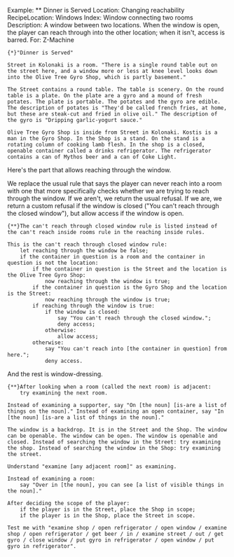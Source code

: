 Example: ** Dinner is Served
Location: Changing reachability
RecipeLocation: Windows
Index: Window connecting two rooms
Description: A window between two locations. When the window is open, the player can reach through into the other location; when it isn't, access is barred.
For: Z-Machine

  

``` inform7
{*}"Dinner is Served"

Street in Kolonaki is a room. "There is a single round table out on the street here, and a window more or less at knee level looks down into the Olive Tree Gyro Shop, which is partly basement."

The Street contains a round table. The table is scenery. On the round table is a plate. On the plate are a gyro and a mound of fresh potates. The plate is portable. The potates and the gyro are edible. The description of potates is "They'd be called french fries, at home, but these are steak-cut and fried in olive oil." The description of the gyro is "Dripping garlic-yogurt sauce."

Olive Tree Gyro Shop is inside from Street in Kolonaki. Kostis is a man in the Gyro Shop. In the Shop is a stand. On the stand is a rotating column of cooking lamb flesh. In the shop is a closed, openable container called a drinks refrigerator. The refrigerator contains a can of Mythos beer and a can of Coke Light.
```

  
Here's the part that allows reaching through the window.

  
We replace the usual rule that says the player can never reach into a room with one that more specifically checks whether we are trying to reach through the window. If we aren't, we return the usual refusal. If we are, we return a custom refusal if the window is closed ("You can't reach through the closed window"), but allow access if the window is open.

  

``` inform7
{**}The can't reach through closed window rule is listed instead of the can't reach inside rooms rule in the reaching inside rules.

This is the can't reach through closed window rule:
	let reaching through the window be false;
	if the container in question is a room and the container in question is not the location:
		if the container in question is the Street and the location is the Olive Tree Gyro Shop:
			now reaching through the window is true;
		if the container in question is the Gyro Shop and the location is the Street:
			now reaching through the window is true;
		if reaching through the window is true:
			if the window is closed:
				say "You can't reach through the closed window.";
				deny access;
			otherwise:
				allow access;
		otherwise:
			say "You can't reach into [the container in question] from here.";
			deny access.
```

  
And the rest is window-dressing.

  

``` inform7
{**}After looking when a room (called the next room) is adjacent:
	try examining the next room.

Instead of examining a supporter, say "On [the noun] [is-are a list of things on the noun]." Instead of examining an open container, say "In [the noun] [is-are a list of things in the noun]."

The window is a backdrop. It is in the Street and the Shop. The window can be openable. The window can be open. The window is openable and closed. Instead of searching the window in the Street: try examining the shop. Instead of searching the window in the Shop: try examining the street.

Understand "examine [any adjacent room]" as examining.

Instead of examining a room:
	say "Over in [the noun], you can see [a list of visible things in the noun]."

After deciding the scope of the player:
	if the player is in the Street, place the Shop in scope;
	if the player is in the Shop, place the Street in scope.

Test me with "examine shop / open refrigerator / open window / examine shop / open refrigerator / get beer / in / examine street / out / get gyro / close window / put gyro in refrigerator / open window / put gyro in refrigerator".
```

